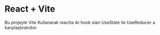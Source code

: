 # React + Vite

Bu projeyle Vite Kullanarak reactta iki hook olan UseState ile UseReducer a karşılaştırdırdım
